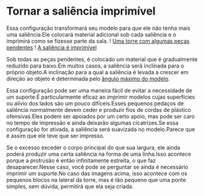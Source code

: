 Tornar a saliência imprimível
====
Essa configuração transformará seu modelo para que ele não tenha mais uma saliência.Ele colocará material adicional sob cada saliência e o imprimirá como se fizesse parte da sala.
! [Uma torre com algumas peças pendentes](../../../Artigos/imagens/conical_overhang_enabled_disabled.png)
! [A saliência é imprimível](../../Artigos/Images/Conical_overhang_enabled_enabled.png)

Sob todas as peças pendentes, é colocado um material que é gradualmente reduzido para baixo.Em muitos casos, a saliência será inclinada para o próprio objeto.A inclinação para a qual a saliência é levada a crescer em direção ao objeto é determinada pelo [ângulo máximo do modelo](conical_overhang_angle.md).

Essa configuração pode ser uma maneira fácil de evitar a necessidade de um suporte.É particularmente eficaz ao imprimir modelos cujas superfícies ou alívio dos lados são um pouco difíceis.Esses pequenos pedaços de saliência normalmente devem ceder e produzir fios de cordas de plástico ofensivas.Eles podem ser apoiados por um certo apoio, mas pode ser caro no tempo de impressão e ainda deixarão algumas cicatrizes.Se essa configuração for ativada, a saliência será suavizada no modelo.Parece que é assim que ele teve que ser impresso.

Se o excesso exceder o corpo principal do que sua largura, ele ainda poderá produzir uma certa saliência na forma de uma linha.Isso acontece porque a protrusão é então infinitamente estreita, o que faz desaparecer.Nesse caso, você pode se perguntar se ainda é necessário imprimir um suporte.No caso das imagens acima, isso acontece com os pequenos blocos na lateral da torre, mas é tão pequeno que uma ponte simples, sem dúvida, permitirá que ela seja criada.
